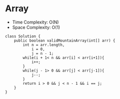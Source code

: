 # Array
* Time Complexity: O(N)
* Space Complexity: O(1)
```
class Solution {
    public boolean validMountainArray(int[] arr) {
        int n = arr.length,
            i = 0,
            j = n - 1;
        while(i + 1< n && arr[i] < arr[i+1]){
            i++;
        }
        while(j - 1> 0 && arr[j] < arr[j-1]){
            j--;
        }
        return i > 0 && j < n - 1 && i == j;
    }
}
```
